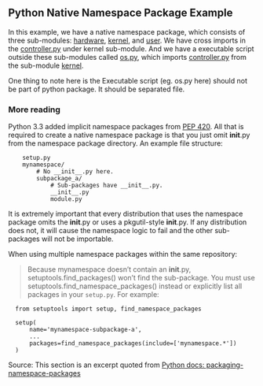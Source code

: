 ## Python Native Namespace Package Example

In this example, we have a native namespace package, which consists of three sub-modules: [hardware](hardware/), [kernel](kernel/), and [user](user/). We have cross imports in the [controller.py](kernel/controller.py) under kernel sub-module. And we have a executable script outside these sub-modules called [os.py](os.py), which imports [controller.py](kernel/controller.py) from the sub-module [kernel](kernel/).

One thing to note here is the Executable script (eg. os.py here) should not be part of python package. It should be separated file.

### More reading

Python 3.3 added implicit namespace packages from [PEP 420](https://www.python.org/dev/peps/pep-0420). All that is required to create a native namespace package is that you just omit __init__.py from the namespace package directory. An example file structure:

```
    setup.py
    mynamespace/
        # No __init__.py here.
        subpackage_a/
            # Sub-packages have __init__.py.
            __init__.py
            module.py
```

It is extremely important that every distribution that uses the namespace package omits the __init__.py or uses a pkgutil-style __init__.py. If any distribution does not, it will cause the namespace logic to fail and the other sub-packages will not be importable.

When using multiple namespace packages within the same repository:
> Because mynamespace doesn’t contain an __init__.py, setuptools.find_packages() won’t find the sub-package. You must use setuptools.find_namespace_packages() instead or explicitly list all packages in your `setup.py`. For example:

```
  from setuptools import setup, find_namespace_packages

  setup(
      name='mynamespace-subpackage-a',
      ...
      packages=find_namespace_packages(include=['mynamespace.*'])
  )
```

Source: This section is an excerpt quoted from [Python docs: packaging-namespace-packages](https://packaging.python.org/guides/packaging-namespace-packages/)
